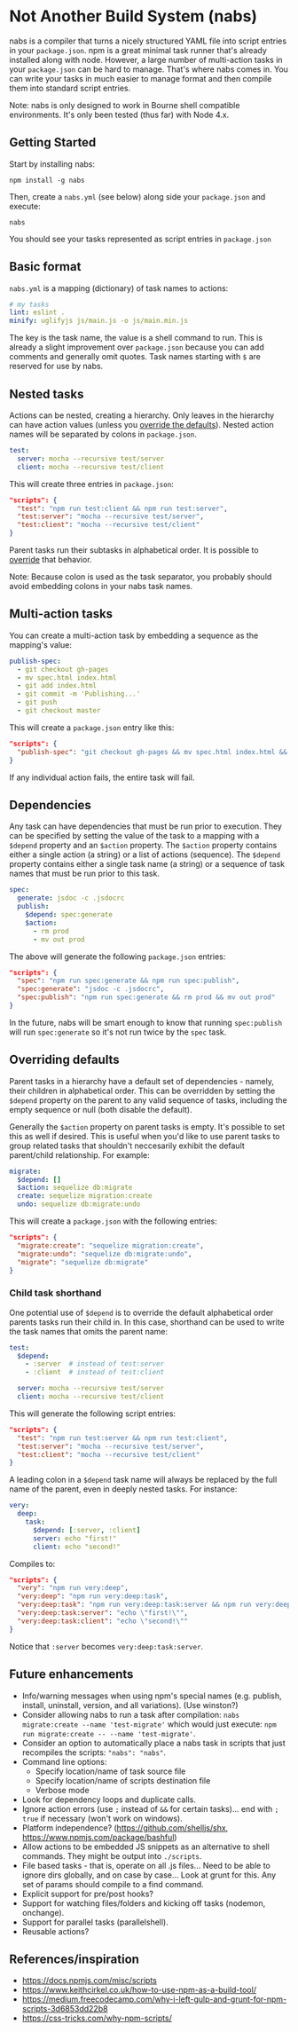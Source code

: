 # Not Another Build System (nabs)

nabs is a compiler that turns a nicely structured YAML file into script entries in your `package.json`. npm is a great minimal task runner that's already installed along with node. However, a large number of multi-action tasks in your `package.json` can be hard to manage. That's where nabs comes in. You can write your tasks in much easier to manage format and then compile them into standard script entries.

Note: nabs is only designed to work in Bourne shell compatible environments. It's only been tested (thus far) with Node 4.x.

## Getting Started

Start by installing nabs:

`npm install -g nabs`

Then, create a `nabs.yml` (see below) along side your `package.json` and execute:

`nabs`

You should see your tasks represented as script entries in `package.json`

## Basic format

`nabs.yml` is a mapping (dictionary) of task names to actions:

```yaml
# my tasks
lint: eslint .
minify: uglifyjs js/main.js -o js/main.min.js
```

The key is the task name, the value is a shell command to run. This is already a slight improvement over `package.json` because you can add comments and generally omit quotes. Task names starting with `$` are reserved for use by nabs.

## Nested tasks

Actions can be nested, creating a hierarchy. Only leaves in the hierarchy can have action values (unless you [override the defaults](#overriding-defaults)). Nested action names will be separated by colons in `package.json`.

```yaml
test:
  server: mocha --recursive test/server
  client: mocha --recursive test/client
```

This will create three entries in `package.json`:

```json
"scripts": {
  "test": "npm run test:client && npm run test:server",
  "test:server": "mocha --recursive test/server",
  "test:client": "mocha --recursive test/client"
}
```

Parent tasks run their subtasks in alphabetical order. It is possible to [override](#overiding-defaults) that behavior.

Note: Because colon is used as the task separator, you probably should avoid embedding colons in your nabs task names.

## Multi-action tasks

You can create a multi-action task by embedding a sequence as the mapping's value:

```yaml
publish-spec:
  - git checkout gh-pages
  - mv spec.html index.html
  - git add index.html
  - git commit -m 'Publishing...'
  - git push
  - git checkout master
```

This will create a `package.json` entry like this:

```json
"scripts": {
  "publish-spec": "git checkout gh-pages && mv spec.html index.html && git add index.html && git commit -m 'Publishing...' && git push && git checkout master"
}
```

If any individual action fails, the entire task will fail.

## Dependencies

Any task can have dependencies that must be run prior to execution. They can be specified by setting the value of the task to a mapping with a `$depend` property and an `$action` property. The `$action` property contains either a single action (a string) or a list of actions (sequence). The `$depend` property contains either a single task name (a string) or a sequence of task names that must be run prior to this task.

```yaml
spec:
  generate: jsdoc -c .jsdocrc
  publish:
    $depend: spec:generate
    $action:
      - rm prod
      - mv out prod
```

The above will generate the following `package.json` entries:

```json
"scripts": {
  "spec": "npm run spec:generate && npm run spec:publish",
  "spec:generate": "jsdoc -c .jsdocrc",
  "spec:publish": "npm run spec:generate && rm prod && mv out prod"
}
```

In the future, nabs will be smart enough to know that running `spec:publish` will run `spec:generate` so it's not run twice by the `spec` task.

## Overriding defaults

Parent tasks in a hierarchy have a default set of dependencies - namely, their children in alphabetical order. This can be overridden by setting the `$depend` property on the parent to any valid sequence of tasks, including the empty sequence or null (both disable the default).

Generally the `$action` property on parent tasks is empty. It's possible to set this as well if desired. This is useful when you'd like to use parent tasks to group related tasks that shouldn't neccesarily exhibit the default parent/child relationship. For example:

```yaml
migrate:
  $depend: []
  $action: sequelize db:migrate
  create: sequelize migration:create
  undo: sequelize db:migrate:undo
```

This will create a `package.json` with the following entries:

```json
"scripts": {
  "migrate:create": "sequelize migration:create",
  "migrate:undo": "sequelize db:migrate:undo",
  "migrate": "sequelize db:migrate"
}
```

### Child task shorthand

One potential use of `$depend` is to override the default alphabetical order parents tasks run their child in. In this case, shorthand can be used to write the task names that omits the parent name:

```yaml
test:
  $depend:
    - :server  # instead of test:server
    - :client  # instead of test:client

  server: mocha --recursive test/server
  client: mocha --recursive test/client
```

This will generate the following script entries:

```json
"scripts": {
  "test": "npm run test:server && npm run test:client",
  "test:server": "mocha --recursive test/server",
  "test:client": "mocha --recursive test/client"
}
```

A leading colon in a `$depend` task name will always be replaced by the full name of the parent, even in deeply nested tasks. For instance:

```yaml
very:
  deep:
    task:
      $depend: [:server, :client]
      server: echo "first!"
      client: echo "second!"
```

Compiles to:

```json
"scripts": {
  "very": "npm run very:deep",
  "very:deep": "npm run very:deep:task",
  "very:deep:task": "npm run very:deep:task:server && npm run very:deep:task:client",
  "very:deep:task:server": "echo \"first!\"",
  "very:deep:task:client": "echo \"second!\""
}
```

Notice that `:server` becomes `very:deep:task:server`.

## Future enhancements

* Info/warning messages when using npm's special names (e.g. publish, install, uninstall, version, and all variations). (Use winston?)
* Consider allowing nabs to run a task after compilation: `nabs migrate:create --name 'test-migrate'` which would just execute: `npm run migrate:create -- --name 'test-migrate'`.
* Consider an option to automatically place a nabs task in scripts that just recompiles the scripts: `"nabs": "nabs"`.
* Command line options:
  * Specify location/name of task source file
  * Specify location/name of scripts destination file
  * Verbose mode
* Look for dependency loops and duplicate calls.
* Ignore action errors (use `;` instead of `&&` for certain tasks)... end with `; true` if necessary (won't work on windows).
* Platform independence? (https://github.com/shelljs/shx, https://www.npmjs.com/package/bashful)
* Allow actions to be embedded JS snippets as an alternative to shell commands. They might be output into `./scripts`.
* File based tasks - that is, operate on all .js files... Need to be able to ignore dirs globally, and on case by case... Look at grunt for this. Any set of params should compile to a find command.
* Explicit support for pre/post hooks?
* Support for watching files/folders and kicking off tasks (nodemon, onchange).
* Support for parallel tasks (parallelshell).
* Reusable actions?

## References/inspiration

* https://docs.npmjs.com/misc/scripts
* https://www.keithcirkel.co.uk/how-to-use-npm-as-a-build-tool/
* https://medium.freecodecamp.com/why-i-left-gulp-and-grunt-for-npm-scripts-3d6853dd22b8
* https://css-tricks.com/why-npm-scripts/
